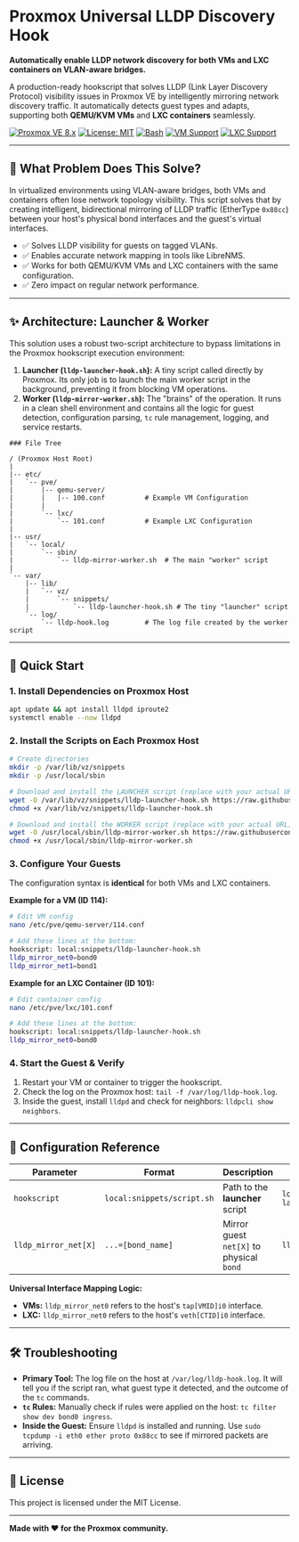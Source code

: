 # Proxmox Universal LLDP Discovery Hook

**Automatically enable LLDP network discovery for both VMs and LXC containers on VLAN-aware bridges.**

A production-ready hookscript that solves LLDP (Link Layer Discovery Protocol) visibility issues in Proxmox VE by intelligently mirroring network discovery traffic. It automatically detects guest types and adapts, supporting both **QEMU/KVM VMs** and **LXC containers** seamlessly.

[![Proxmox VE 8.x](https://img.shields.io/badge/Proxmox%20VE-8.x-blue.svg)](https://www.proxmox.com/)
[![License: MIT](https://img.shields.io/badge/License-MIT-green.svg)](https://opensource.org/licenses/MIT)
[![Bash](https://img.shields.io/badge/Shell-Bash-4EAA25.svg)](https://www.gnu.org/software/bash/)
[![VM Support](https://img.shields.io/badge/QEMU%2FKVM-✓-green.svg)](https://www.qemu.org/)
[![LXC Support](https://img.shields.io/badge/LXC-✓-green.svg)](https://linuxcontainers.org/)

---

## 🎯 What Problem Does This Solve?

In virtualized environments using VLAN-aware bridges, both VMs and containers often lose network topology visibility. This script solves that by creating intelligent, bidirectional mirroring of LLDP traffic (EtherType `0x88cc`) between your host's physical bond interfaces and the guest's virtual interfaces.

- ✅ Solves LLDP visibility for guests on tagged VLANs.
- ✅ Enables accurate network mapping in tools like LibreNMS.
- ✅ Works for both QEMU/KVM VMs and LXC containers with the same configuration.
- ✅ Zero impact on regular network performance.

---

## ✨ Architecture: Launcher & Worker

This solution uses a robust two-script architecture to bypass limitations in the Proxmox hookscript execution environment:

1.  **Launcher (`lldp-launcher-hook.sh`):** A tiny script called directly by Proxmox. Its only job is to launch the main worker script in the background, preventing it from blocking VM operations.
2.  **Worker (`lldp-mirror-worker.sh`):** The "brains" of the operation. It runs in a clean shell environment and contains all the logic for guest detection, configuration parsing, `tc` rule management, logging, and service restarts.
```
### File Tree

/ (Proxmox Host Root)
|
|-- etc/
|   `-- pve/
|       |-- qemu-server/
|       |   |-- 100.conf          # Example VM Configuration
|       |
|       `-- lxc/
|           `-- 101.conf          # Example LXC Configuration
|
|-- usr/
|   `-- local/
|       `-- sbin/
|           `-- lldp-mirror-worker.sh  # The main "worker" script
|
`-- var/
    |-- lib/
    |   `-- vz/
    |       `-- snippets/
    |           `-- lldp-launcher-hook.sh # The tiny "launcher" script
    `-- log/
        `-- lldp-hook.log         # The log file created by the worker script
```

---

## 🚀 Quick Start

### 1. Install Dependencies on Proxmox Host
```bash
apt update && apt install lldpd iproute2
systemctl enable --now lldpd
```

### 2. Install the Scripts on Each Proxmox Host
```bash
# Create directories
mkdir -p /var/lib/vz/snippets
mkdir -p /usr/local/sbin

# Download and install the LAUNCHER script (replace with your actual URL)
wget -O /var/lib/vz/snippets/lldp-launcher-hook.sh https://raw.githubusercontent.com/lavacano/Proxmox-LLDP-Discovery/refs/heads/main/lldp-launcher-hook.sh
chmod +x /var/lib/vz/snippets/lldp-launcher-hook.sh

# Download and install the WORKER script (replace with your actual URL)
wget -O /usr/local/sbin/lldp-mirror-worker.sh https://raw.githubusercontent.com/lavacano/Proxmox-LLDP-Discovery/refs/heads/main/lldp-mirror-worker.sh
chmod +x /usr/local/sbin/lldp-mirror-worker.sh
```

### 3. Configure Your Guests
The configuration syntax is **identical** for both VMs and LXC containers.

**Example for a VM (ID 114):**
```bash
# Edit VM config
nano /etc/pve/qemu-server/114.conf

# Add these lines at the bottom:
hookscript: local:snippets/lldp-launcher-hook.sh
lldp_mirror_net0=bond0
lldp_mirror_net1=bond1
```

**Example for an LXC Container (ID 101):**
```bash
# Edit container config
nano /etc/pve/lxc/101.conf

# Add these lines at the bottom:
hookscript: local:snippets/lldp-launcher-hook.sh
lldp_mirror_net0=bond0
```

### 4. Start the Guest & Verify
1.  Restart your VM or container to trigger the hookscript.
2.  Check the log on the Proxmox host: `tail -f /var/log/lldp-hook.log`.
3.  Inside the guest, install `lldpd` and check for neighbors: `lldpcli show neighbors`.

---

## 🔧 Configuration Reference

| Parameter | Format | Description | Example |
|-----------|---------|-------------|---------|
| `hookscript` | `local:snippets/script.sh` | Path to the **launcher** script | `local:snippets/lldp-launcher-hook.sh` |
| `lldp_mirror_net[X]` | `...=[bond_name]` | Mirror guest `net[X]` to physical `bond` | `lldp_mirror_net0=bond0` |

**Universal Interface Mapping Logic:**
- **VMs:** `lldp_mirror_net0` refers to the host's `tap[VMID]i0` interface.
- **LXC:** `lldp_mirror_net0` refers to the host's `veth[CTID]i0` interface.

---

## 🛠️ Troubleshooting

- **Primary Tool:** The log file on the host at `/var/log/lldp-hook.log`. It will tell you if the script ran, what guest type it detected, and the outcome of the `tc` commands.
- **`tc` Rules:** Manually check if rules were applied on the host: `tc filter show dev bond0 ingress`.
- **Inside the Guest:** Ensure `lldpd` is installed and running. Use `sudo tcpdump -i eth0 ether proto 0x88cc` to see if mirrored packets are arriving.

---

## 📄 License

This project is licensed under the MIT License.

---

**Made with ❤️ for the Proxmox community.**
